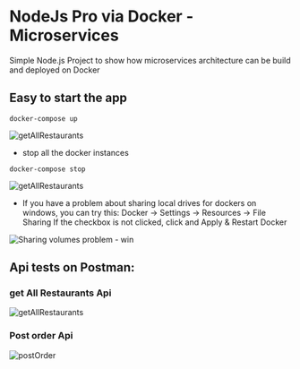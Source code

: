 # NodeJs Pro via Docker - Microservices 

Simple Node.js Project to show how microservices architecture can be build and deployed on Docker

## Easy to start the app
```
docker-compose up
```
![getAllRestaurants](https://github.com/ramazansakin/NodeJs-App-Microservices/blob/master/SS/Capture-4.PNG)


- stop all the docker instances
```
docker-compose stop
```
![getAllRestaurants](https://github.com/ramazansakin/NodeJs-App-Microservices/blob/master/SS/Capture-5.PNG)


- If you have a problem about sharing local drives for dockers on windows, you can try this:
  Docker -> Settings -> Resources -> File Sharing
    If the checkbox is not clicked, click and Apply & Restart Docker

![Sharing volumes problem - win](https://github.com/ramazansakin/NodeJs-App-Microservices/blob/master/SS/Capture-1.PNG)


## Api tests on Postman:
### get All Restaurants Api

![getAllRestaurants](https://github.com/ramazansakin/NodeJs-App-Microservices/blob/master/SS/Capture-2.PNG)

### Post order Api

![postOrder](https://github.com/ramazansakin/NodeJs-App-Microservices/blob/master/SS/Capture-3.PNG)

